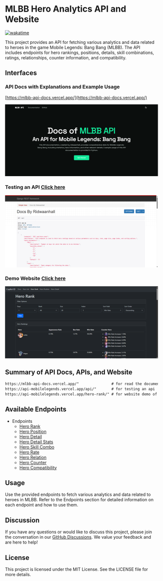 # MLBB Hero Analytics API and Website

[![wakatime](https://wakatime.com/badge/user/018b799e-de53-4f7a-bb65-edc2df9f26d8/project/6f380e9e-ea7b-4326-8ec2-df979927fe68.svg)](https://wakatime.com/badge/user/018b799e-de53-4f7a-bb65-edc2df9f26d8/project/6f380e9e-ea7b-4326-8ec2-df979927fe68)

This project provides an API for fetching various analytics and data related to heroes in the game Mobile Legends: Bang Bang (MLBB). The API includes endpoints for hero rankings, positions, details, skill combinations, ratings, relationships, counter information, and compatibility.

## Interfaces

### API Docs with Explanations and Example Usage

[https://mlbb-api-docs.vercel.app/](https://mlbb-api-docs.vercel.app/)

![API Docs](images/api-docs.png)

### Testing an API [Click here](https://api-mobilelegends.vercel.app/api/)

![Testing an API](images/testing-api.png)

### Demo Website [Click here](https://api-mobilelegends.vercel.app/hero-rank/)

![Hero Rank Web](images/demo-website.png)

## Summary of API Docs, APIs, and Website

```txt
https://mlbb-api-docs.vercel.app/"               # for read the documentations easy-to-understand
https://api-mobilelegends.vercel.app/api/"       # for testing an api
https://api-mobilelegends.vercel.app/hero-rank/" # for website demo of APIs
```

## Available Endpoints

- Endpoints
  - [Hero Rank](#hero-rank)
  - [Hero Position](#hero-position)
  - [Hero Detail](#hero-detail)
  - [Hero Detail Stats](#hero-detail-stats)
  - [Hero Skill Combo](#hero-skill-combo)
  - [Hero Rate](#hero-rate)
  - [Hero Relation](#hero-relation)
  - [Hero Counter](#hero-counter)
  - [Hero Compatibility](#hero-compatibility)

## Usage

Use the provided endpoints to fetch various analytics and data related to heroes in MLBB. Refer to the Endpoints section for detailed information on each endpoint and how to use them.

## Discussion

If you have any questions or would like to discuss this project, please join the conversation in our [GitHub Discussions](https://github.com/ridwaanhall/api-mobilelegends/discussions). We value your feedback and are here to help!

## License

This project is licensed under the MIT License. See the LICENSE file for more details.
